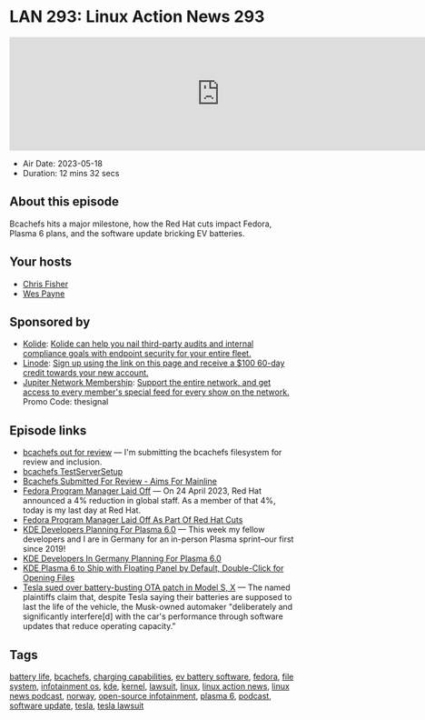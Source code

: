 # LAN 293: Linux Action News 293

<iframe src="https://player.fireside.fm/v2/DAcK9LdX+78Yl21N7?theme=dark" width="740" height="200" frameborder="0" scrolling="no"></iframe>

* Air Date: 2023-05-18
* Duration: 12 mins 32 secs

## About this episode

Bcachefs hits a major milestone, how the Red Hat cuts impact Fedora, Plasma 6 plans, and the software update bricking EV batteries.

## Your hosts
* [Chris Fisher](https://linuxactionnews.com/hosts/chris)
* [Wes Payne](https://linuxactionnews.com/hosts/wes)

## Sponsored by

  * [Kolide](https://l.kolide.co/3klbWzr): [Kolide can help you nail third-party audits and internal compliance goals with endpoint security for your entire fleet. ](https://l.kolide.co/3klbWzr)
  * [Linode](http://linode.com/lan): [Sign up using the link on this page and receive a $100 60-day credit towards your new account. ](http://linode.com/lan)
  * [Jupiter Network Membership](http://jupiter.party): [Support the entire network, and get access to every member's special feed for every show on the network.](http://jupiter.party) Promo Code: thesignal



## Episode links

  * [bcachefs out for review](https://lore.kernel.org/lkml/20230509165657.1735798-1-kent.overstreet@linux.dev/T/#mf171fd06ffa420fe1bcf0f49a2b44a361ca6ac44 "bcachefs out for review") — I'm submitting the bcachefs filesystem for review and inclusion.
  * [bcachefs TestServerSetup](https://bcachefs.org/TestServerSetup/ "bcachefs TestServerSetup")
  * [Bcachefs Submitted For Review - Aims For Mainline](https://www.phoronix.com/news/Bcachefs-For-Review-Linux "Bcachefs Submitted For Review - Aims For Mainline")
  * [Fedora Program Manager Laid Off](https://funnelfiasco.com/blog/2023/05/12/inaction-bcotton/ "Fedora Program Manager Laid Off") — On 24 April 2023, Red Hat announced a 4% reduction in global staff. As a member of that 4%, today is my last day at Red Hat.
  * [Fedora Program Manager Laid Off As Part Of Red Hat Cuts](https://www.phoronix.com/news/Fedora-PM-Red-Hat-Laid-Off "Fedora Program Manager Laid Off As Part Of Red Hat Cuts")
  * [KDE Developers Planning For Plasma 6.0](https://pointieststick.com/2023/05/05/planning-the-future-of-plasma/ "KDE Developers Planning For Plasma 6.0") — This week my fellow developers and I are in Germany for an in-person Plasma sprint–our first since 2019!
  * [KDE Developers In Germany Planning For Plasma 6.0](https://www.phoronix.com/news/KDE-Plasma-6-Sprint-Germany "KDE Developers In Germany Planning For Plasma 6.0")
  * [KDE Plasma 6 to Ship with Floating Panel by Default, Double-Click for Opening Files](https://9to5linux.com/kde-plasma-6-to-ship-with-floating-panel-by-default-double-click-for-opening-files "KDE Plasma 6 to Ship with Floating Panel by Default, Double-Click for Opening Files")
  * [Tesla sued over battery-busting OTA patch in Model S, X](https://www.theregister.com/2023/05/16/tesla_battery_patch_lawsuit/ "Tesla sued over battery-busting OTA patch in Model S, X") — The named plaintiffs claim that, despite Tesla saying their batteries are supposed to last the life of the vehicle, the Musk-owned automaker "deliberately and significantly interfere[d] with the car's performance through software updates that reduce operating capacity."



## Tags

[battery life](https://linuxactionnews.com/tags/battery%20life), [bcachefs](https://linuxactionnews.com/tags/bcachefs), [charging capabilities](https://linuxactionnews.com/tags/charging%20capabilities), [ev battery software](https://linuxactionnews.com/tags/ev%20battery%20software), [fedora](https://linuxactionnews.com/tags/fedora), [file system](https://linuxactionnews.com/tags/file%20system), [infotainment os](https://linuxactionnews.com/tags/infotainment%20os), [kde](https://linuxactionnews.com/tags/kde), [kernel](https://linuxactionnews.com/tags/kernel), [lawsuit](https://linuxactionnews.com/tags/lawsuit), [linux](https://linuxactionnews.com/tags/linux), [linux action news](https://linuxactionnews.com/tags/linux%20action%20news), [linux news podcast](https://linuxactionnews.com/tags/linux%20news%20podcast), [norway](https://linuxactionnews.com/tags/norway), [open-source infotainment](https://linuxactionnews.com/tags/open-source%20infotainment), [plasma 6](https://linuxactionnews.com/tags/plasma%206), [podcast](https://linuxactionnews.com/tags/podcast), [software update](https://linuxactionnews.com/tags/software%20update), [tesla](https://linuxactionnews.com/tags/tesla), [tesla lawsuit](https://linuxactionnews.com/tags/tesla%20lawsuit)